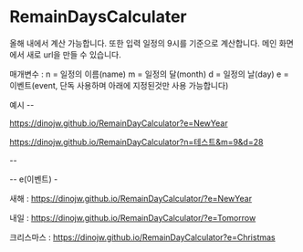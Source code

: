 # RemainDaysCalculater

올해 내에서 계산 가능합니다.
또한 입력 일정의 9시를 기준으로 계산합니다.
메인 화면에서 새로 url을 만들 수 있습니다.

매개변수 :
n = 일정의 이름(name)
m = 일정의 달(month)
d = 일정의 날(day)
e = 이벤트(event, 단독 사용하며 아래에 지정된것만 사용 가능합니다)

예시 --

https://dinojw.github.io/RemainDayCalculator?e=NewYear

https://dinojw.github.io/RemainDayCalculator?n=테스트&m=9&d=28

--



--
e(이벤트) -

새해 : https://dinojw.github.io/RemainDayCalculator/?e=NewYear

내일 : https://dinojw.github.io/RemainDayCalculator/?e=Tomorrow

크리스마스 : https://dinojw.github.io/RemainDayCalculator?e=Christmas
